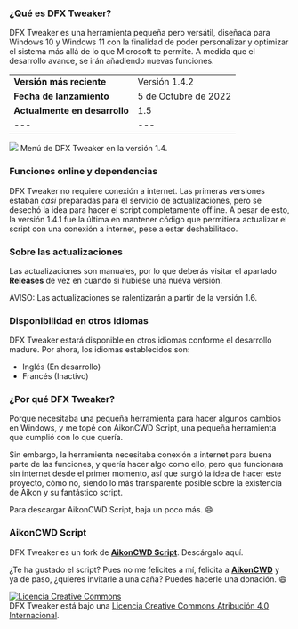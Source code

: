 ### ¿Qué es DFX Tweaker?
DFX Tweaker es una herramienta pequeña pero versátil, diseñada para Windows 10 y Windows 11 con la finalidad de poder personalizar y optimizar el sistema más allá de lo que Microsoft te permite. A medida que el desarrollo avance, se irán añadiendo nuevas funciones.

|||
|---|---|
|**Versión más reciente**|Versión 1.4.2||**Próxima versión**|1.5|
|**Fecha de lanzamiento**|5 de Octubre de 2022||**Lanzamiento determinado**|7 de Octubre de 2022|
|**Actualmente en desarrollo**|1.5|
|---|---|


![](https://blogger.googleusercontent.com/img/b/R29vZ2xl/AVvXsEhuVL-d8pnFfID5ygH0Dx2TbI8PDJaQe82EQjdBQuB_U5N-SKNajTBOcT2mLgALChq0ElY3tErOBPzFJDfpe5Kdn6dnk-kaZrNUc6sjOvMCk3uN8KZt9117V00xmKAIXFEzNIOhEDuUeSUder19bFFZMg-O4U8oqIuM8Yc70-5D5ouD_-wx1CPx14ngOg/s979/dfxmenu14.png)
Menú de DFX Tweaker en la versión 1.4.

### Funciones online y dependencias
DFX Tweaker no requiere conexión a internet.
Las primeras versiones estaban *casi* preparadas para el servicio de actualizaciones, pero se desechó la idea para hacer el script completamente offline.
A pesar de esto, la versión 1.4.1 fue la última en mantener código que permitiera actualizar el script con una conexión a internet, pese a estar deshabilitado.

### Sobre las actualizaciones
Las actualizaciones son manuales, por lo que deberás visitar el apartado **Releases** de vez en cuando si hubiese una nueva versión.

AVISO: Las actualizaciones se ralentizarán a partir de la versión 1.6.

### Disponibilidad en otros idiomas
DFX Tweaker estará disponible en otros idiomas conforme el desarrollo madure.
Por ahora, los idiomas establecidos son:
- Inglés (En desarrollo)
- Francés (Inactivo)

### ¿Por qué DFX Tweaker?
Porque necesitaba una pequeña herramienta para hacer algunos cambios en Windows, y me topé con AikonCWD Script, una pequeña herramienta que cumplió con lo que quería. 

Sin embargo, la herramienta necesitaba conexión a internet para buena parte de las funciones, y quería hacer algo como ello, pero que funcionara sin internet desde el primer momento, así que surgió la idea de hacer este proyecto, cómo no, siendo lo más transparente posible sobre la existencia de Aikon y su fantástico script.

Para descargar AikonCWD Script, baja un poco más. :smile:

### AikonCWD Script
DFX Tweaker es un fork de [**AikonCWD Script**](https://github.com/aikoncwd/win10script). Descárgalo aquí.

¿Te ha gustado el script? Pues no me felicites a mí, felicita a [**AikonCWD**](https://github.com/aikoncwd) y ya de paso, ¿quieres invitarle a una caña? Puedes hacerle una donación. :smile:


<a rel="license" href="http://creativecommons.org/licenses/by/4.0/"><img alt="Licencia Creative Commons" style="border-width:0" src="https://i.creativecommons.org/l/by/4.0/88x31.png" /></a><br />DFX Tweaker está bajo una <a rel="license" href="http://creativecommons.org/licenses/by/4.0/">Licencia Creative Commons Atribución 4.0 Internacional</a>.
